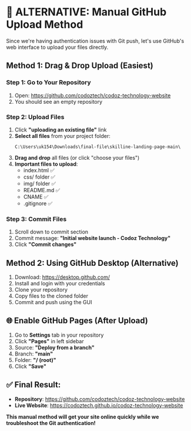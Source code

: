 # 🚀 ALTERNATIVE: Manual GitHub Upload Method

Since we're having authentication issues with Git push, let's use GitHub's web interface to upload your files directly.

## Method 1: Drag & Drop Upload (Easiest)

### Step 1: Go to Your Repository
1. Open: https://github.com/codoztech/codoz-technology-website
2. You should see an empty repository

### Step 2: Upload Files
1. Click **"uploading an existing file"** link
2. **Select all files** from your project folder:
   ```
   C:\Users\uk154\Downloads\final-file\skilline-landing-page-main\
   ```
3. **Drag and drop** all files (or click "choose your files")
4. **Important files to upload**:
   - index.html ✅
   - css/ folder ✅ 
   - img/ folder ✅
   - README.md ✅
   - CNAME ✅
   - .gitignore ✅

### Step 3: Commit Files
1. Scroll down to commit section
2. Commit message: **"Initial website launch - Codoz Technology"**
3. Click **"Commit changes"**

## Method 2: Using GitHub Desktop (Alternative)

1. Download: https://desktop.github.com/
2. Install and login with your credentials
3. Clone your repository
4. Copy files to the cloned folder
5. Commit and push using the GUI

## 🌐 Enable GitHub Pages (After Upload)

1. Go to **Settings** tab in your repository
2. Click **"Pages"** in left sidebar  
3. Source: **"Deploy from a branch"**
4. Branch: **"main"**
5. Folder: **"/ (root)"**
6. Click **"Save"**

## ✅ Final Result:
- **Repository**: https://github.com/codoztech/codoz-technology-website
- **Live Website**: https://codoztech.github.io/codoz-technology-website

**This manual method will get your site online quickly while we troubleshoot the Git authentication!**